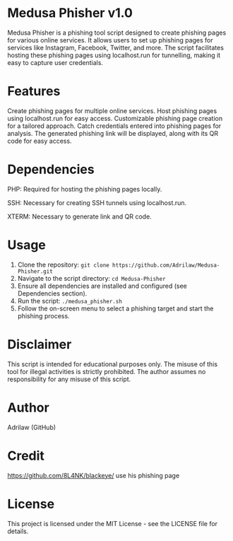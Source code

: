 # Medusa Phisher v1.0
Medusa Phisher is a phishing tool script designed to create phishing pages for various online services. It allows users to set up phishing pages for services like Instagram, Facebook, Twitter, and more. The script facilitates hosting these phishing pages using localhost.run for tunnelling, making it easy to capture user credentials.

# Features
Create phishing pages for multiple online services.
Host phishing pages using localhost.run for easy access.
Customizable phishing page creation for a tailored approach.
Catch credentials entered into phishing pages for analysis.
The generated phishing link will be displayed, along with its QR code for easy access.

# Dependencies
PHP: Required for hosting the phishing pages locally.

SSH: Necessary for creating SSH tunnels using localhost.run.

XTERM: Necessary to generate link and QR code.

# Usage

1. Clone the repository: `git clone https://github.com/Adrilaw/Medusa-Phisher.git`
2. Navigate to the script directory: `cd Medusa-Phisher`
3. Ensure all dependencies are installed and configured (see Dependencies section).
4. Run the script: `./medusa_phisher.sh`
5. Follow the on-screen menu to select a phishing target and start the phishing process.


# Disclaimer
This script is intended for educational purposes only. The misuse of this tool for illegal activities is strictly prohibited. The author assumes no responsibility for any misuse of this script.

# Author
Adrilaw (GitHub)

# Credit 
https://github.com/8L4NK/blackeye/ use his phishing page 

# License
This project is licensed under the MIT License - see the LICENSE file for details.

